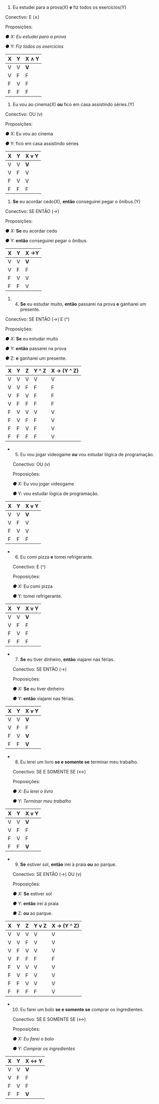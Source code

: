 1. Eu estudei para a prova(X) **e** fiz todos os exercícios(Y)

Conectivo: E (∧) 

Proposições: 

*● X: Eu estudei para a prova*

*●* Y: *Fiz todos os exercícios*

| X | Y | X ∧ Y |
| --- | --- | --- |
| V | V | **V** |
| V | F | F |
| F | V | F |
| F | F | F |
1. Eu vou ao cinema(X) **ou** fico em casa assistindo séries.(Y)

Conectivo: OU (v) 

Proposições: 

*● X:* Eu vou ao cinema

*●* Y: fico em casa assistindo séries

| X | Y | X v Y |
| --- | --- | --- |
| V | V | **V** |
| V | F | V |
| F | V | V |
| F | F | F |
1. **Se** eu acordar cedo(X), **então** conseguirei pegar o ônibus.(Y)

Conectivo: SE ENTÃO (→)

Proposições: 

*● X:* **Se** eu acordar cedo

*●* Y: **então** conseguirei pegar o ônibus.

| X | Y | X →Y |
| --- | --- | --- |
| V | V | **V** |
| V | F | F |
| F | V | V |
| F | F | V |
1. 4. **Se** eu estudar muito, **então** passarei na prova **e** ganharei um presente.

Conectivo: SE ENTÃO (→) E (^)

Proposições: 

*● X:* **Se** eu estudar muito

*●* Y: **então** passarei na prova

*●* Z: **e** ganharei um presente.

| X | Y | Z | Y ^ Z | X → (Y ^ Z) |
| --- | --- | --- | --- | --- |
| V | V | V | V | V |
| V | V | F | F | F |
| V | F | V | F | F |
| V | F | F | F | F |
| F | V | V | V | V |
| F | V | F | F | V |
| F | F | V | F | V |
| F | F | F | F | V |
- 5. Eu vou jogar videogame **ou** vou estudar lógica de programação.
    
    Conectivo: OU (v) 
    
    Proposições: 
    
    *● X:* Eu vou jogar videogame
    
    *●* Y: vou estudar lógica de programação.
    

| X | Y | X v Y |
| --- | --- | --- |
| V | V | **V** |
| V | F | V |
| F | V | V |
| F | F | F |
- 6. Eu comi pizza **e** tomei refrigerante.
    
    Conectivo: E (^) 
    
    Proposições: 
    
    *● X:* Eu comi pizza
    
    *●* Y: tomei refrigerante.
    

| X | Y | X v Y |
| --- | --- | --- |
| V | V | **V** |
| V | F | F |
| F | V | F |
| F | F | F |
- 7. **Se** eu tiver dinheiro, **então** viajarei nas férias.
    
    Conectivo: SE ENTÃO (→) 
    
    Proposições: 
    
    *● X:* **Se** eu tiver dinheiro
    
    *●* Y: **então** viajarei nas férias.
    

| X | Y | X v Y |
| --- | --- | --- |
| V | V | **V** |
| V | F | F |
| F | V | **V** |
| F | F | **V** |
- 8. Eu lerei um livro **se e somente se** terminar meu trabalho.
    
    Conectivo: SE E SOMENTE SE (↔)
    
    Proposições: 
    
    *● X: Eu lerei o livro*
    
    *●* Y: *Terminar meu trabalho*
    

| X | Y | X v Y |
| --- | --- | --- |
| V | V | **V** |
| V | F | F |
| F | V | F |
| F | F | **V** |
- 9. **Se** estiver sol, **então** irei à praia **ou** ao parque.
    
    Conectivo: SE ENTÃO (→) OU (v)
    
    Proposições: 
    
    *● X:* **Se** estiver sol
    
    *●* Y: **então** irei à praia
    
    *●* Z: **ou** ao parque.
    

| X | Y | Z | Y v Z | X → (Y ^ Z) |
| --- | --- | --- | --- | --- |
| V | V | V | V | V |
| V | V | F | V | V |
| V | F | V | V | V |
| V | F | F | F | F |
| F | V | V | V | V |
| F | V | F | V | V |
| F | F | V | V | V |
| F | F | F | F | V |
- 10. Eu farei um bolo **se e somente se** comprar os ingredientes.
    
    Conectivo: SE E SOMENTE SE (↔)
    
    Proposições: 
    
    *● X: Eu farei o bolo*
    
    *●* Y: *Comprar os ingredientes*
    

| X | Y | X ↔ Y |
| --- | --- | --- |
| V | V | **V** |
| V | F | F |
| F | V | F |
| F | F | **V** |
